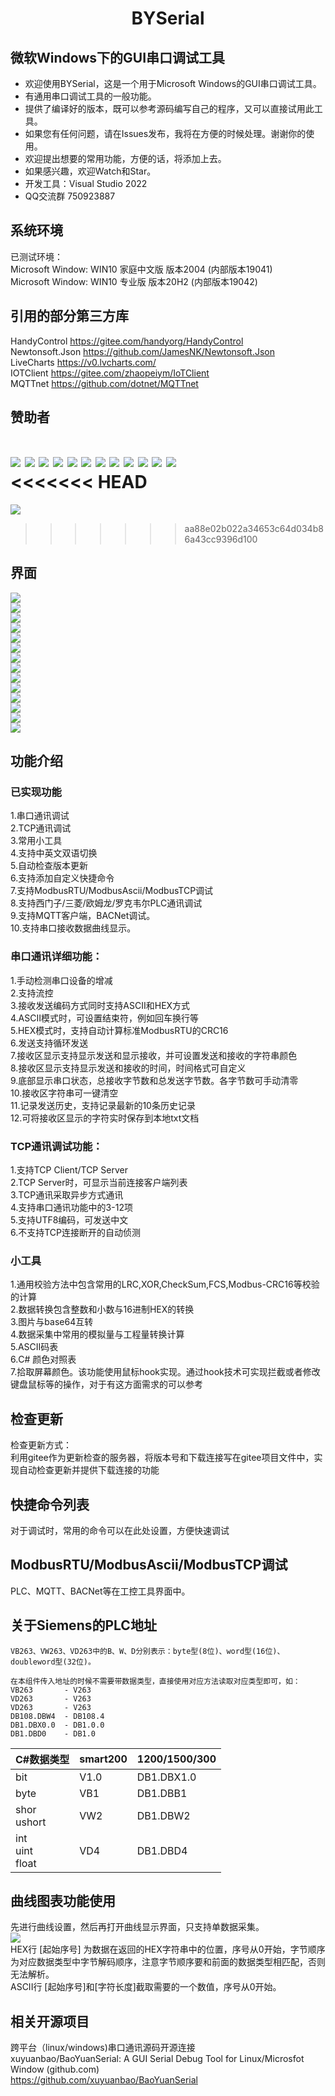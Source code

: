 <h1 align="center">
BYSerial 
</h1>

## 微软Windows下的GUI串口调试工具  

- 欢迎使用BYSerial，这是一个用于Microsoft Windows的GUI串口调试工具。
- 有通用串口调试工具的一般功能。  
- 提供了编译好的版本，既可以参考源码编写自己的程序，又可以直接试用此工具。
- 如果您有任何问题，请在Issues发布，我将在方便的时候处理。谢谢你的使用。
- 欢迎提出想要的常用功能，方便的话，将添加上去。  
- 如果感兴趣，欢迎Watch和Star。 
- 开发工具：Visual Studio 2022  
- QQ交流群 750923887
  
## 系统环境  

已测试环境：  
Microsoft Window: WIN10 家庭中文版  版本2004 (内部版本19041)  
Microsoft Window: WIN10 专业版  版本20H2 (内部版本19042)

## 引用的部分第三方库  

HandyControl  https://gitee.com/handyorg/HandyControl  
Newtonsoft.Json https://github.com/JamesNK/Newtonsoft.Json  
LiveCharts https://v0.lvcharts.com/  
IOTClient https://gitee.com/zhaopeiym/IoTClient  
MQTTnet https://github.com/dotnet/MQTTnet  

## 赞助者
[![](Img/张海long.png)](https://gitee.com/zhang-hai-long325520)
[![](Img/myyangang.png)](https://gitee.com/myyangang)
![](Img/y.png)
![](Img/Lf.png)
![](Img/顧.png)
[![](Img/KafuuHiro.png)](https://github.com/KafuuHiro/)
[![](Img/艾犇.png)](https://gitee.com/AibenGitee)
![](Img/txw.png)
![](Img/heng.png)
![](Img/seules.png)
![](Img/毅.png)
![](Img/belongo.png)  
<<<<<<< HEAD
=======
![](Img/峰.png)   
>>>>>>> aa88e02b022a34653c64d034b86a43cc9396d100
  
## 界面

![](Img/main_ch2.png)    
![](Img/main_ch.png)    
![](Img/工控工具.png)    
![](Img/实时曲线.png)    
![](Img/toolbox.png)    
![](Img/toolbox2.png)    
![](Img/ascii.png)    
![](Img/brush.png)    
![](Img/colorpicker.png)    
![](Img/opt1.png)    
![](Img/opt2.png)    
![](Img/opt3.png)    
![](Img/opt4.png)    
![](Img/opt5.png)    
 
## 功能介绍

### 已实现功能  
1.串口通讯调试  
2.TCP通讯调试  
3.常用小工具  
4.支持中英文双语切换  
5.自动检查版本更新  
6.支持添加自定义快捷命令  
7.支持ModbusRTU/ModbusAscii/ModbusTCP调试  
8.支持西门子/三菱/欧姆龙/罗克韦尔PLC通讯调试  
9.支持MQTT客户端，BACNet调试。  
10.支持串口接收数据曲线显示。
  
### 串口通讯详细功能：  
1.手动检测串口设备的增减  
2.支持流控  
3.接收发送编码方式同时支持ASCII和HEX方式  
4.ASCII模式时，可设置结束符，例如回车换行等  
5.HEX模式时，支持自动计算标准ModbusRTU的CRC16  
6.发送支持循环发送  
7.接收区显示支持显示发送和显示接收，并可设置发送和接收的字符串颜色  
8.接收区显示支持显示发送和接收的时间，时间格式可自定义  
9.底部显示串口状态，总接收字节数和总发送字节数。各字节数可手动清零  
10.接收区字符串可一键清空  
11.记录发送历史，支持记录最新的10条历史记录  
12.可将接收区显示的字符实时保存到本地txt文档  

### TCP通讯调试功能：  
1.支持TCP Client/TCP Server  
2.TCP Server时，可显示当前连接客户端列表  
3.TCP通讯采取异步方式通讯  
4.支持串口通讯功能中的3-12项  
5.支持UTF8编码，可发送中文  
6.不支持TCP连接断开的自动侦测  

### 小工具  
1.通用校验方法中包含常用的LRC,XOR,CheckSum,FCS,Modbus-CRC16等校验的计算  
2.数据转换包含整数和小数与16进制HEX的转换  
3.图片与base64互转  
4.数据采集中常用的模拟量与工程量转换计算  
5.ASCII码表  
6.C# 颜色对照表  
7.拾取屏幕颜色。该功能使用鼠标hook实现。通过hook技术可实现拦截或者修改键盘鼠标等的操作，对于有这方面需求的可以参考  

## 检查更新
检查更新方式：  
利用gitee作为更新检查的服务器，将版本号和下载连接写在gitee项目文件中，实现自动检查更新并提供下载连接的功能  

## 快捷命令列表  
对于调试时，常用的命令可以在此处设置，方便快速调试  

## ModbusRTU/ModbusAscii/ModbusTCP调试  
PLC、MQTT、BACNet等在工控工具界面中。  

## 关于Siemens的PLC地址
```
VB263、VW263、VD263中的B、W、D分别表示：byte型(8位)、word型(16位)、doubleword型(32位)。

在本组件传入地址的时候不需要带数据类型，直接使用对应方法读取对应类型即可，如：
VB263       - V263
VD263       - V263
VD263       - V263
DB108.DBW4  - DB108.4
DB1.DBX0.0  - DB1.0.0
DB1.DBD0    - DB1.0
```
|C#数据类型 | smart200 | 1200/1500/300
|---|---|---
|bit | V1.0 | DB1.DBX1.0
|byte | VB1 | DB1.DBB1
|shor <br> ushort  | VW2 | DB1.DBW2
|int <br> uint <br> float | VD4 | DB1.DBD4

## 曲线图表功能使用
先进行曲线设置，然后再打开曲线显示界面，只支持单数据采集。  
![](Img/曲线设置.png)    
HEX行 [起始序号] 为数据在返回的HEX字符串中的位置，序号从0开始，字节顺序为对应数据类型中字节解码顺序，注意字节顺序要和前面的数据类型相匹配，否则无法解析。  
ASCII行 [起始序号]和[字符长度]截取需要的一个数值，序号从0开始。  


## 相关开源项目  
跨平台（linux/windows)串口通讯源码开源连接  
xuyuanbao/BaoYuanSerial: A GUI Serial Debug Tool for Linux/Microsfot Window (github.com)  
https://github.com/xuyuanbao/BaoYuanSerial